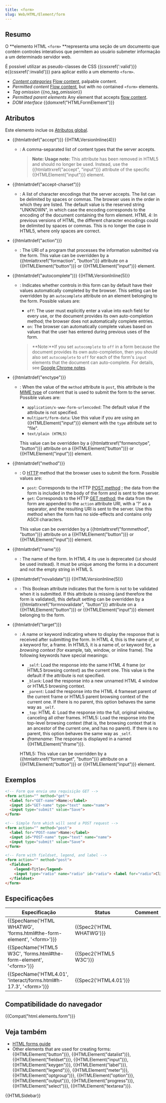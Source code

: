 ```yaml
---
title: <form>
slug: Web/HTML/Element/form
---
```


## Resumo

O **elemento HTML `<form>` **representa uma seção de um documento que contém controles interativos que permitem ao usuário submeter informação a um determinado servidor web.

É possível utilizar as pseudo-classes de CSS {{cssxref(':valid')}} e{{cssxref(':invalid')}} para aplicar estilo a um elemento `<form>`.

- _[Content categories](/pt-BR/docs/HTML/Content_categories)_ [Flow content](/pt-BR/docs/HTML/Content_categories#Flow_content), palpable content.
- _Permitted content_ [Flow content](/pt-BR/docs/HTML/Content_categories#Flow_content), but with no contained `<form>` elements.
- _Tag omission_ {{no_tag_omission}}
- _Permitted parent elements_ Any element that accepts [flow content](/pt-BR/docs/HTML/Content_categories#Flow_content).
- _DOM interface_ {{domxref("HTMLFormElement")}}

## Atributos

Este elemento inclue os [Atributos global](/pt-BR/docs/HTML/Global_attributes).

- {{htmlattrdef("accept")}} {{HTMLVersionInline(4)}}

  - : A comma-separated list of content types that the server accepts.

    > **Note:** **Usage note:** This attribute has been removed in HTML5 and should no longer be used. Instead, use the {{htmlattrxref("accept", "input")}} attribute of the specific {{HTMLElement("input")}} element.

- {{htmlattrdef("accept-charset")}}
  - : A list of character encodings that the server accepts. The list can be delimited by spaces or commas. The browser uses in the order in which they are listed. The default value is the reserved string "UNKNOWN", in which case the encoding corresponds to the encoding of the document containing the form element.
    HTML 4: In previous versions of HTML, the different character encodings could be delimited by spaces or commas. This is no longer the case in HTML5, where only spaces are correct.
- {{htmlattrdef("action")}}
  - : The URI of a program that processes the information submitted via the form. This value can be overridden by a {{htmlattrxref("formaction", "button")}} attribute on a {{HTMLElement("button")}} or {{HTMLElement("input")}} element.
- {{htmlattrdef("autocomplete")}} {{HTMLVersionInline(5)}}

  - : Indicates whether controls in this form can by default have their values automatically completed by the browser. This setting can be overridden by an `autocomplete` attribute on an element belonging to the form. Possible values are:

    - `off`: The user must explicitly enter a value into each field for every use, or the document provides its own auto-completion method; the browser does not automatically complete entries.
    - `on`: The browser can automatically complete values based on values that the user has entered during previous uses of the form.

    > **Note:**If you set `autocomplete` to `off` in a form because the document provides its own auto-completion, then you should also set `autocomplete` to `off` for each of the form's `input` elements that the document can auto-complete. For details, see [Google Chrome notes](#google_chrome_notes).

- {{htmlattrdef("enctype")}}

  - : When the value of the `method` attribute is `post`, this attribute is the [MIME type](http://en.wikipedia.org/wiki/Mime_type) of content that is used to submit the form to the server. Possible values are:

    - `application/x-www-form-urlencoded`: The default value if the attribute is not specified.
    - `multipart/form-data`: Use this value if you are using an {{HTMLElement("input")}} element with the `type` attribute set to "file".
    - `text/plain (HTML5)`

    This value can be overridden by a {{htmlattrxref("formenctype", "button")}} attribute on a {{HTMLElement("button")}} or {{HTMLElement("input")}} element.

- {{htmlattrdef("method")}}

  - : O [HTTP](/pt-BR/docs/HTTP) method that the browser uses to submit the form. Possible values are:

    - `post`: Corresponds to the HTTP [POST method](https://www.w3.org/Protocols/rfc2616/rfc2616-sec9.html#sec9.5) ; the data from the form is included in the body of the form and is sent to the server.
    - `get`: Corresponds to the HTTP [GET method](https://www.w3.org/Protocols/rfc2616/rfc2616-sec9.html#sec9.3); the data from the form are appended to the `action` attribute URI, with a '?' as a separator, and the resulting URI is sent to the server. Use this method when the form has no side-effects and contains only ASCII characters.

    This value can be overridden by a {{htmlattrxref("formmethod", "button")}} attribute on a {{HTMLElement("button")}} or {{HTMLElement("input")}} element.

- {{htmlattrdef("name")}}
  - : The name of the form. In HTML 4 its use is deprecated (`id` should be used instead). It must be unique among the forms in a document and not the empty string in HTML 5.
- {{htmlattrdef("novalidate")}} {{HTMLVersionInline(5)}}
  - : This Boolean attribute indicates that the form is not to be validated when it is submitted. If this attribute is missing (and therefore the form is validated), this default setting can be overridden by a {{htmlattrxref("formnovalidate", "button")}} attribute on a {{HTMLElement("button")}} or {{HTMLElement("input")}} element belonging to the form.
- {{htmlattrdef("target")}}

  - : A name or keyword indicating where to display the response that is received after submitting the form. In HTML 4, this is the name of, or a keyword for, a frame. In HTML5, it is a name of, or keyword for, a _browsing context_ (for example, tab, window, or inline frame). The following keywords have special meanings:

    - `_self`: Load the response into the same HTML 4 frame (or HTML5 browsing context) as the current one. This value is the default if the attribute is not specified.
    - `_blank`: Load the response into a new unnamed HTML 4 window or HTML5 browsing context.
    - `_parent`: Load the response into the HTML 4 frameset parent of the current frame or HTML5 parent browsing context of the current one. If there is no parent, this option behaves the same way as `_self`.
    - `_top`: HTML 4: Load the response into the full, original window, canceling all other frames. HTML5: Load the response into the top-level browsing context (that is, the browsing context that is an ancestor of the current one, and has no parent). If there is no parent, this option behaves the same way as `_self`.
    - _iframename_: The response is displayed in a named {{HTMLElement("iframe")}}.

    HTML5: This value can be overridden by a {{htmlattrxref("formtarget", "button")}} attribute on a {{HTMLElement("button")}} or {{HTMLElement("input")}} element.

## Exemplos

```html
<!-- Form que envia uma requisição GET -->
<form action="" method="get">
  <label for="GET-name">Name:</label>
  <input id="GET-name" type="text" name="name">
  <input type="submit" value="Save">
</form>

<!-- Simple form which will send a POST request -->
<form action="" method="post">
  <label for="POST-name">Name:</label>
  <input id="POST-name" type="text" name="name">
  <input type="submit" value="Save">
</form>

<!-- Form with fieldset, legend, and label -->
<form action="" method="post">
  <fieldset>
    <legend>Title</legend>
    <input type="radio" name="radio" id="radio"> <label for="radio">Click me</label>
  </fieldset>
</form>
```

## Especificações

| Especificação                                                                                        | Status                           | Comment |
| ---------------------------------------------------------------------------------------------------- | -------------------------------- | ------- |
| {{SpecName('HTML WHATWG', 'forms.html#the-form-element', '&lt;form&gt;')}} | {{Spec2('HTML WHATWG')}} |         |
| {{SpecName('HTML5 W3C', 'forms.html#the-form-element', '&lt;form&gt;')}}     | {{Spec2('HTML5 W3C')}}     |         |
| {{SpecName('HTML4.01', 'interact/forms.html#h-17.3', '&lt;form&gt;')}}         | {{Spec2('HTML4.01')}}     |         |

## Compatibilidade do navegador

{{Compat("html.elements.form")}}

## Veja também

- [HTML forms guide](/pt-BR/docs/Web/Guide/HTML/Forms)
- Other elements that are used for creating forms: {{HTMLElement("button")}}, {{HTMLElement("datalist")}}, {{HTMLElement("fieldset")}}, {{HTMLElement("input")}},{{HTMLElement("keygen")}}, {{HTMLElement("label")}}, {{HTMLElement("legend")}}, {{HTMLElement("meter")}}, {{HTMLElement("optgroup")}}, {{HTMLElement("option")}}, {{HTMLElement("output")}}, {{HTMLElement("progress")}}, {{HTMLElement("select")}}, {{HTMLElement("textarea")}}.

{{HTMLSidebar}}
